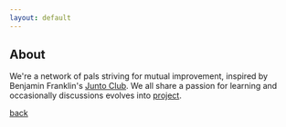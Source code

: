 ```yaml
---
layout: default
---
```


## About

We're a network of pals striving for mutual improvement, inspired by Benjamin Franklin's [Junto Club](http://www.benjamin-franklin-history.org/junto-club/). We all share a passion for learning and occasionally discussions evolves into [project](projects).

[back](./)
